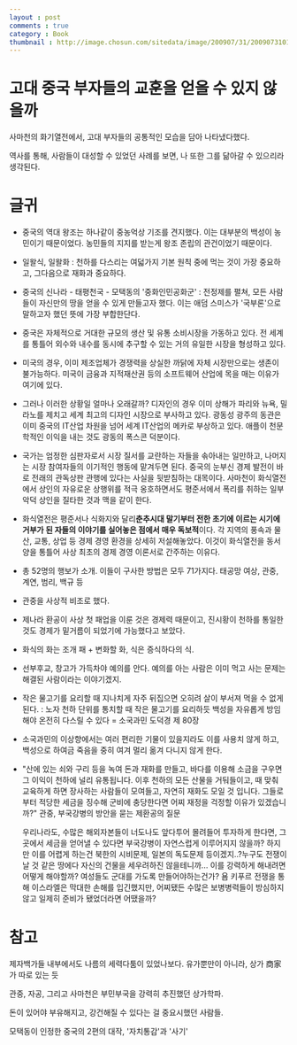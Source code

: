 ```yaml
---
layout : post
comments : true 
category : Book
thumbnail : http://image.chosun.com/sitedata/image/200907/31/2009073101217_1.jpg
---
```




# 고대 중국 부자들의 교훈을 얻을 수 있지 않을까 

사마천의 화기열전에서, 고대 부자들의 공통적인 모습을 담아 나타냈다했다.

역사를 통해, 사람들이 대성할 수 있었던 사례를 보면, 나 또한 그를 닮아갈 수 있으리라 생각된다.


# 글귀

- 중국의 역대 왕조는 하나같이 중농억상 기조를 견지했다. 이는 대부분의 백성이 농민이기 때문이었다. 농민들의 지지를 받는게 왕조 존립의 관건이었기 때문이다.
- 일왈식, 일왈화 : 천하를 다스리는 여덟가지 기본 원칙 중에 먹는 것이 가장 중요하고, 그다음으로 재화과 중요하다.
- 중국의 신나라 - 태평천국 - 모택동의 '중화인민공화군' : 전정제를 펼쳐, 모든 사람들이 자신만의 땅을 얻을 수 있게 만들고자 했다. 이는 애덤 스미스가 '국부론'으로 말하고자 했던 뜻에 가장 부합한단다.
- 중국은 자체적으로 거대한 규모의 생산 및 유통 소비시장을 가동하고 있다. 전 세계를 통틀어 외수와 내수를 동시에 추구할 수 있는 거의 유일한 시장을 형성하고 있다. 
- 미국의 경우, 이미 제조업체가 경쟁력을 상실한 까닭에 자체 시장만으로는 생존이 불가능하다. 미국이 금융과 지적재산권 등의 소프트웨어 산업에 목을 매는 이유가 여기에 있다.
- 그러나 이러한 상황일 얼마나 오래갈까? 디자인의 경우 이미 상해가 파리와 뉴욕, 밀라노를 제치고 세계 최고의 디자인 시장으로 부사하고 있다. 광동성 광주의 동관은 이미 중국의 IT산업 차원을 넘어 세계 IT산업의 메카로 부상하고 있다. 애플이 천문학적인 이익을 내는 것도 광동의 폭스콘 덕분이다.
- 국가는 엄정한 심판자로서 시장 질서를 교란하는 자들을 솎아내는 일만하고, 나머지는 시장 참여자들의 이기적인 행동에 맡겨두면 된다. 중국의 눈부신 경제 발전이 바로 전래의 관독상판 관행에 있다는 사실을 뒷받침하는 대목이다. 사마천이 화식열전에서 상인의 자유로운 상행위를 적극 옹호하면서도 평준서에서 폭리를 취하는 일부 악덕 상인을 질타한 것과 맥을 같이 한다.
  
- 화식열전은 평준서나 식화지와 달리**춘추시대 말기부터 전한 초기에 이르는 시기에 거부가 된 자들의 이야기를 실어놓은 점에서 매우 독보적**이다. 각 지역의 풍속과 물산, 교통, 상업 등 경제 경영 환경을 상세히 저설해놓았다. 이것이 화식열전을 동서양을 통틀어 사상 최초의 경제 경영 이론서로 간주하는 이유다.
- 총 52명의 행보가 소개. 이들이 구사한 방법은 모두 71가지다. 태공망 여상, 관중, 계연, 범리, 백규 등
- 관중을 사상적 비조로 했다.

- 제나라 환공이 사상 첫 패업을 이룬 것은 경제력 때문이고, 진시황이 천하를 통일한 것도 경제가 밑거름이 되었기에 가능했다고 보았다.
- 화식의 화는 조개 패 + 변화할 화, 식은 증식하다의 식.

- 선부후교, 창고가 가득차야 예의를 안다. 예의를 아는 사람은 이미 먹고 사는 문제는 해결된 사람이라는 이야기겠지.
- 작은 물고기를 요리할 때 지나치게 자주 뒤집으면 오히려 살이 부서져 먹을 수 없게 된다. : 노자 천하 단위를 통치할 때 작은 물고기를 요리하듯 백성을 자유롭게 방임해야 온전히 다스릴 수 있다 = 소국과민  도덕경 제 80장

- 소국과민의 이상향에서는 여러 편리한 기물이 있을지라도 이를 사용치 않게 하고, 백성으로 하여금 죽음을 중히 여겨 멀리 옮겨 다니지 않게 한다.

- "산에 있는 쇠와 구리 등을 녹여 돈과 재화를 만들고, 바다를 이용해 소금을 구우면 그 이익이 천하에 널리 유통됩니다. 이후 천하의 모든 산물을 거둬들이고, 때 맞춰 교육하게 하면 장사하는 사람들이 모여들고, 자연히 재화도 모일 것 입니다. 그들로부터 적당한 세금을 징수해 군비에 충당한다면 어찌 재정을 걱정할 이유가 있겠습니까?"  관중, 부국강병의 방안을 묻는 제환공의 질문

    우리나라도, 수많은 해외자본들이 너도나도 앞다투어 몰려들어 투자하게 한다면, 그곳에서 세금을 얻어낼 수 있다면 부국강병이 자연스럽게 이루어지지 않을까? 하지만 이를 어렵게 하는건 북한의 시비문제, 일본의 독도문제 등이겠지..?누구도 전쟁이 날 것 같은 땅에다 자신의 건물을 세우려하진 않을테니까...
    이를 강력하게 해내려면 어떻게 해야할까? 여성들도 군대를 가도록 만들어야하는건가? 
    욤 키푸르 전쟁을 통해 이스라엘은 막대한 손해를 입긴했지만, 어찌됐든 수많은 보병병력들이 방심하지않고 일제히 준비가 됐었더라면 어땠을까? 

    
# 참고

제자백가들 내부에서도 나름의 세력다툼이 있었나보다.
유가뿐만이 아니라, 상가 商家가 따로 있는 듯

관중, 자공, 그리고 사마천은 부민부국을 강력히 추진했던 상가학파.

돈이 있어야 부유해지고, 강건해질 수 있다는 걸 중요시했던 사람들.

모택동이 인정한 중국의 2편의 대작, '자치통감'과 '사기'
